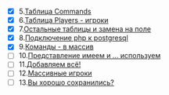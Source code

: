 - [x] 5.[Таблица Commands](https://www.videosharp.info/video/footpost1/nr=2125)
- [x] 6.[Таблица Players - игроки](https://www.videosharp.info/video/footpost1/nr=2126)
- [x] 7.[Остальные таблицы и замена на поле](https://www.videosharp.info/video/footpost1/nr=2127)
- [x] 8.[Подключение php к postgresql](https://www.videosharp.info/video/footpost1/nr=2128)
- [x] 9.[Команды - в массив ](https://www.videosharp.info/video/footpost1/nr=2129)
- [ ] 10.[Представление имеем и ... используем ](https://www.videosharp.info/video/footpost1/nr=2143)
- [ ] 11.[Добавляем всё! ](https://www.videosharp.info/video/footpost1/nr=2144)
- [ ] 12.[Массивные игроки ](https://www.videosharp.info/video/footpost1/nr=2153)
- [ ] 13.[Вы хорошо сохранились? ](https://www.videosharp.info/video/footpost1/nr=2154)